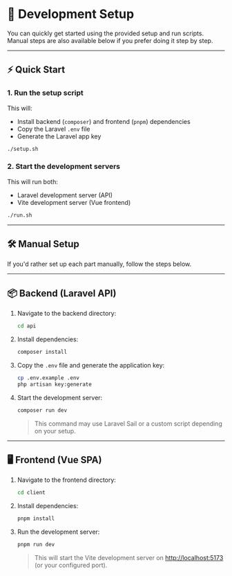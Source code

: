 # 🚀 Development Setup

You can quickly get started using the provided setup and run scripts.  
Manual steps are also available below if you prefer doing it step by step.

---

## ⚡ Quick Start

### 1. Run the setup script

This will:

- Install backend (`composer`) and frontend (`pnpm`) dependencies
- Copy the Laravel `.env` file
- Generate the Laravel app key

```bash
./setup.sh
```

### 2. Start the development servers

This will run both:

- Laravel development server (API)
- Vite development server (Vue frontend)

```bash
./run.sh
```

---

## 🛠️ Manual Setup

If you'd rather set up each part manually, follow the steps below.

---

## 📦 Backend (Laravel API)

1. Navigate to the backend directory:

    ```bash
    cd api
    ```

2. Install dependencies:

    ```bash
    composer install
    ```

3. Copy the `.env` file and generate the application key:

    ```bash
    cp .env.example .env
    php artisan key:generate
    ```

4. Start the development server:

    ```bash
    composer run dev
    ```

    > This command may use Laravel Sail or a custom script depending on your setup.

---

## 🖥️ Frontend (Vue SPA)

1. Navigate to the frontend directory:

    ```bash
    cd client
    ```

2. Install dependencies:

    ```bash
    pnpm install
    ```

3. Run the development server:

    ```bash
    pnpm run dev
    ```

    > This will start the Vite development server on [http://localhost:5173](http://localhost:5173) (or your configured port).
